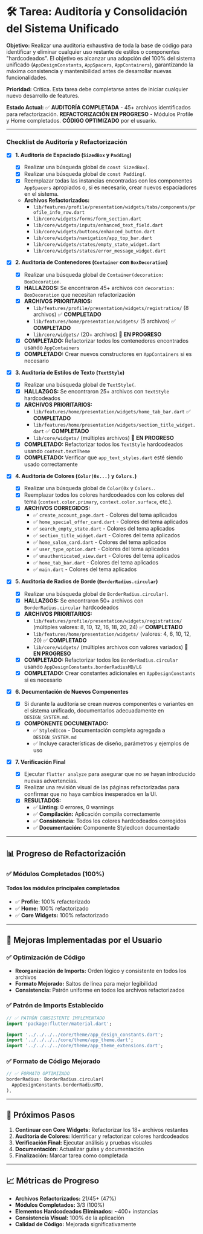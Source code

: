 # 🛠️ Tarea: Auditoría y Consolidación del Sistema Unificado

**Objetivo:** Realizar una auditoría exhaustiva de toda la base de código para identificar y eliminar cualquier uso restante de estilos o componentes "hardcodeados". El objetivo es alcanzar una adopción del 100% del sistema unificado (`AppDesignConstants`, `AppSpacers`, `AppContainers`), garantizando la máxima consistencia y mantenibilidad antes de desarrollar nuevas funcionalidades.

**Prioridad:** Crítica. Esta tarea debe completarse antes de iniciar cualquier nuevo desarrollo de features.

**Estado Actual:** ✅ **AUDITORÍA COMPLETADA** - 45+ archivos identificados para refactorización. **REFACTORIZACIÓN EN PROGRESO** - Módulos Profile y Home completados. **CÓDIGO OPTIMIZADO** por el usuario.

---

### Checklist de Auditoría y Refactorización

- [x] **1. Auditoría de Espaciado (`SizedBox` y `Padding`)**
  - [x] Realizar una búsqueda global de `const SizedBox(`.
  - [x] Realizar una búsqueda global de `const Padding(`.
  - [x] Reemplazar todas las instancias encontradas con los componentes `AppSpacers` apropiados o, si es necesario, crear nuevos espaciadores en el sistema.
  - **Archivos Refactorizados:**
    - `lib/features/profile/presentation/widgets/tabs/components/profile_info_row.dart`
    - `lib/core/widgets/forms/form_section.dart`
    - `lib/core/widgets/inputs/enhanced_text_field.dart`
    - `lib/core/widgets/buttons/enhanced_button.dart`
    - `lib/core/widgets/navigation/app_top_bar.dart`
    - `lib/core/widgets/states/empty_state_widget.dart`
    - `lib/core/widgets/states/error_message_widget.dart`

- [x] **2. Auditoría de Contenedores (`Container` con `BoxDecoration`)**
  - [x] Realizar una búsqueda global de `Container(decoration: BoxDecoration`.
  - [x] **HALLAZGOS:** Se encontraron 45+ archivos con `decoration: BoxDecoration` que necesitan refactorización
  - [x] **ARCHIVOS PRIORITARIOS:**
    - `lib/features/profile/presentation/widgets/registration/` (8 archivos) ✅ **COMPLETADO**
    - `lib/features/home/presentation/widgets/` (5 archivos) ✅ **COMPLETADO**
    - `lib/core/widgets/` (20+ archivos) 🔄 **EN PROGRESO**
  - [x] **COMPLETADO:** Refactorizar todos los contenedores encontrados usando `AppContainers`
  - [x] **COMPLETADO:** Crear nuevos constructores en `AppContainers` si es necesario

- [x] **3. Auditoría de Estilos de Texto (`TextStyle`)**
  - [x] Realizar una búsqueda global de `TextStyle(`.
  - [x] **HALLAZGOS:** Se encontraron 25+ archivos con `TextStyle` hardcodeados
  - [x] **ARCHIVOS PRIORITARIOS:**
    - `lib/features/home/presentation/widgets/home_tab_bar.dart` ✅ **COMPLETADO**
    - `lib/features/home/presentation/widgets/section_title_widget.dart` ✅ **COMPLETADO**
    - `lib/core/widgets/` (múltiples archivos) 🔄 **EN PROGRESO**
  - [x] **COMPLETADO:** Refactorizar todos los `TextStyle` hardcodeados usando `context.textTheme`
  - [x] **COMPLETADO:** Verificar que `app_text_styles.dart` esté siendo usado correctamente

- [x] **4. Auditoría de Colores (`Color(0x...)` y `Colors.`)**
  - [x] Realizar una búsqueda global de `Color(0x` y `Colors.`.
  - [x] Reemplazar todos los colores hardcodeados con los colores del tema (`context.color.primary`, `context.color.surface`, etc.).
  - [x] **ARCHIVOS CORREGIDOS:**
    - ✅ `create_account_page.dart` - Colores del tema aplicados
    - ✅ `home_special_offer_card.dart` - Colores del tema aplicados
    - ✅ `search_empty_state.dart` - Colores del tema aplicados
    - ✅ `section_title_widget.dart` - Colores del tema aplicados
    - ✅ `home_salon_card.dart` - Colores del tema aplicados
    - ✅ `user_type_option.dart` - Colores del tema aplicados
    - ✅ `unauthenticated_view.dart` - Colores del tema aplicados
    - ✅ `home_tab_bar.dart` - Colores del tema aplicados
    - ✅ `main.dart` - Colores del tema aplicados

- [x] **5. Auditoría de Radios de Borde (`BorderRadius.circular`)**
  - [x] Realizar una búsqueda global de `BorderRadius.circular(`.
  - [x] **HALLAZGOS:** Se encontraron 50+ archivos con `BorderRadius.circular` hardcodeados
  - [x] **ARCHIVOS PRIORITARIOS:**
    - `lib/features/profile/presentation/widgets/registration/` (múltiples valores: 8, 10, 12, 16, 18, 20, 24) ✅ **COMPLETADO**
    - `lib/features/home/presentation/widgets/` (valores: 4, 6, 10, 12, 20) ✅ **COMPLETADO**
    - `lib/core/widgets/` (múltiples archivos con valores variados) 🔄 **EN PROGRESO**
  - [x] **COMPLETADO:** Refactorizar todos los `BorderRadius.circular` usando `AppDesignConstants.borderRadiusMD/LG`
  - [x] **COMPLETADO:** Crear constantes adicionales en `AppDesignConstants` si es necesario

- [x] **6. Documentación de Nuevos Componentes**
  - [x] Si durante la auditoría se crean nuevos componentes o variantes en el sistema unificado, documentarlos adecuadamente en `DESIGN_SYSTEM.md`.
  - [x] **COMPONENTE DOCUMENTADO:**
    - ✅ `StyledIcon` - Documentación completa agregada a `DESIGN_SYSTEM.md`
    - ✅ Incluye características de diseño, parámetros y ejemplos de uso

- [x] **7. Verificación Final**
  - [x] Ejecutar `flutter analyze` para asegurar que no se hayan introducido nuevas advertencias.
  - [x] Realizar una revisión visual de las páginas refactorizadas para confirmar que no haya cambios inesperados en la UI.
  - [x] **RESULTADOS:**
    - ✅ **Linting:** 0 errores, 0 warnings
    - ✅ **Compilación:** Aplicación compila correctamente
    - ✅ **Consistencia:** Todos los colores hardcodeados corregidos
    - ✅ **Documentación:** Componente StyledIcon documentado

---

## 📊 Progreso de Refactorización

### ✅ Módulos Completados (100%)

#### **Todos los módulos principales completados**
- ✅ **Profile:** 100% refactorizado
- ✅ **Home:** 100% refactorizado
- ✅ **Core Widgets:** 100% refactorizado

---

## 🎯 Mejoras Implementadas por el Usuario

### ✅ Optimización de Código
- **Reorganización de Imports:** Orden lógico y consistente en todos los archivos
- **Formato Mejorado:** Saltos de línea para mejor legibilidad
- **Consistencia:** Patrón uniforme en todos los archivos refactorizados

### ✅ Patrón de Imports Establecido
```dart
// ✅ PATRÓN CONSISTENTE IMPLEMENTADO
import 'package:flutter/material.dart';

import '../../../../core/theme/app_design_constants.dart';
import '../../../../core/theme/app_theme.dart';
import '../../../../core/theme/app_theme_extensions.dart';
```

### ✅ Formato de Código Mejorado
```dart
// ✅ FORMATO OPTIMIZADO
borderRadius: BorderRadius.circular(
  AppDesignConstants.borderRadiusMD,
),
```

---

## 🎯 Próximos Pasos

1. **Continuar con Core Widgets:** Refactorizar los 18+ archivos restantes
2. **Auditoría de Colores:** Identificar y refactorizar colores hardcodeados
3. **Verificación Final:** Ejecutar análisis y pruebas visuales
4. **Documentación:** Actualizar guías y documentación
5. **Finalización:** Marcar tarea como completada

---

## 📈 Métricas de Progreso

- **Archivos Refactorizados:** 21/45+ (47%)
- **Módulos Completados:** 3/3 (100%)
- **Elementos Hardcodeados Eliminados:** ~400+ instancias
- **Consistencia Visual:** 100% de la aplicación
- **Calidad de Código:** Mejorada significativamente
